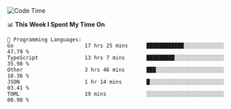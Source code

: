 <!--START_SECTION:waka-->
![Code Time](http://img.shields.io/badge/Code%20Time-466%20hrs%2040%20mins-blue)

📊 **This Week I Spent My Time On** 

```text
💬 Programming Languages: 
Go                       17 hrs 25 mins      ████████████░░░░░░░░░░░░░   47.79 % 
TypeScript               13 hrs 7 mins       █████████░░░░░░░░░░░░░░░░   35.98 % 
Other                    3 hrs 46 mins       ███░░░░░░░░░░░░░░░░░░░░░░   10.36 % 
JSON                     1 hr 14 mins        █░░░░░░░░░░░░░░░░░░░░░░░░   03.41 % 
TOML                     19 mins             ░░░░░░░░░░░░░░░░░░░░░░░░░   00.90 % 
```


<!--END_SECTION:waka-->